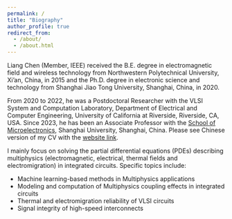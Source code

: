 ```yaml
---
permalink: /
title: "Biography"
author_profile: true
redirect_from: 
  - /about/
  - /about.html
---
```


Liang Chen (Member, IEEE)  received the B.E. degree in electromagnetic field and wireless technology from Northwestern Polytechnical University, Xi’an, China, in 2015 and the Ph.D. degree in electronic science and technology from Shanghai Jiao Tong University, Shanghai, China, in 2020.

From 2020 to 2022, he was a Postdoctoral Researcher with the VLSI System and Computation Laboratory, Department of Electrical and Computer Engineering, University of California at Riverside, Riverside, CA, USA. Since 2023, he has been an Associate Professor with the <a href='https://sme.shu.edu.cn'>School of Microelectronics</a>, Shanghai University, Shanghai, China. Please see Chinese version of my CV with the <a href='https://sme.shu.edu.cn/info/1028/2891.htm'> website link</a>.

I mainly focus on solving the partial differential equations (PDEs) describing multiphysics (electromagnetic, electrical, thermal fields and electromigration) in integrated circuits. Specific topics include:
* Machine learning-based methods in Multiphysics applications
* Modeling and computation of Multiphysics coupling effects in integrated circuits
* Thermal and electromigration reliability of VLSI circuits
* Signal integrity of high-speed interconnects
